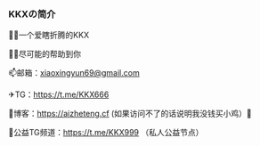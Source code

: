 ### KKXの简介

👩‍💻一个爱瞎折腾的KKX

🙆‍♂️尽可能的帮助到你

📫邮箱：xiaoxingyun69@gmail.com

✈TG：https://t.me/KKX666

📖博客：https://aizheteng.cf   (如果访问不了的话说明我没钱买小鸡）🤭

🍖公益TG频道：https://t.me/KKX999 （私人公益节点）
